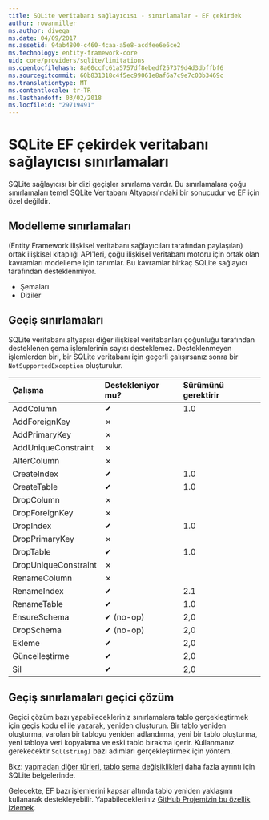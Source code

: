 ```yaml
---
title: SQLite veritabanı sağlayıcısı - sınırlamalar - EF çekirdek
author: rowanmiller
ms.author: divega
ms.date: 04/09/2017
ms.assetid: 94ab4800-c460-4caa-a5e8-acdfee6e6ce2
ms.technology: entity-framework-core
uid: core/providers/sqlite/limitations
ms.openlocfilehash: 8a60ccfc61a5757df8ebedf257379d4d3dbffbf6
ms.sourcegitcommit: 60b831318c4f5ec99061e8af6a7c9e7c03b3469c
ms.translationtype: MT
ms.contentlocale: tr-TR
ms.lasthandoff: 03/02/2018
ms.locfileid: "29719491"
---
```

# <a name="sqlite-ef-core-database-provider-limitations"></a>SQLite EF çekirdek veritabanı sağlayıcısı sınırlamaları

SQLite sağlayıcısı bir dizi geçişler sınırlama vardır. Bu sınırlamalara çoğu sınırlamaları temel SQLite Veritabanı Altyapısı'ndaki bir sonucudur ve EF için özel değildir.

## <a name="modeling-limitations"></a>Modelleme sınırlamaları

(Entity Framework ilişkisel veritabanı sağlayıcıları tarafından paylaşılan) ortak ilişkisel kitaplığı API'leri, çoğu ilişkisel veritabanı motoru için ortak olan kavramları modelleme için tanımlar. Bu kavramlar birkaç SQLite sağlayıcı tarafından desteklenmiyor.

* Şemaları
* Diziler

## <a name="migrations-limitations"></a>Geçiş sınırlamaları

SQLite veritabanı altyapısı diğer ilişkisel veritabanları çoğunluğu tarafından desteklenen şema işlemlerinin sayısı desteklemez. Desteklenmeyen işlemlerden biri, bir SQLite veritabanı için geçerli çalışırsanız sonra bir `NotSupportedException` oluşturulur.

| Çalışma            | Destekleniyor mu? | Sürümünü gerektirir |
|:---------------------|:-----------|:-----------------|
| AddColumn            | ✔          | 1.0              |
| AddForeignKey        | ✗          |                  |
| AddPrimaryKey        | ✗          |                  |
| AddUniqueConstraint  | ✗          |                  |
| AlterColumn          | ✗          |                  |
| CreateIndex          | ✔          | 1.0              |
| CreateTable          | ✔          | 1.0              |
| DropColumn           | ✗          |                  |
| DropForeignKey       | ✗          |                  |
| DropIndex            | ✔          | 1.0              |
| DropPrimaryKey       | ✗          |                  |
| DropTable            | ✔          | 1.0              |
| DropUniqueConstraint | ✗          |                  |
| RenameColumn         | ✗          |                  |
| RenameIndex          | ✔          | 2.1              |
| RenameTable          | ✔          | 1.0              |
| EnsureSchema         | ✔ (no-op)  | 2,0              |
| DropSchema           | ✔ (no-op)  | 2,0              |
| Ekleme               | ✔          | 2,0              |
| Güncelleştirme               | ✔          | 2,0              |
| Sil               | ✔          | 2,0              |

## <a name="migrations-limitations-workaround"></a>Geçiş sınırlamaları geçici çözüm

Geçici çözüm bazı yapabilecekleriniz sınırlamalara tablo gerçekleştirmek için geçiş kodu el ile yazarak, yeniden oluşturun. Bir tablo yeniden oluşturma, varolan bir tabloyu yeniden adlandırma, yeni bir tablo oluşturma, yeni tabloya veri kopyalama ve eski tablo bırakma içerir. Kullanmanız gerekecektir `Sql(string)` bazı adımları gerçekleştirmek için yöntem.

Bkz: [yapmadan diğer türleri, tablo şema değişiklikleri](http://sqlite.org/lang_altertable.html#otheralter) daha fazla ayrıntı için SQLite belgelerinde.

Gelecekte, EF bazı işlemlerini kapsar altında tablo yeniden yaklaşımı kullanarak destekleyebilir. Yapabilecekleriniz [GitHub Projemizin bu özellik izlemek](https://github.com/aspnet/EntityFrameworkCore/issues/329).
